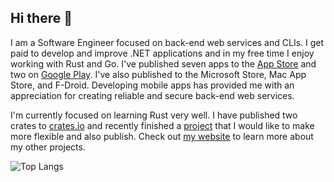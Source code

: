 ## Hi there 👋

I am a Software Engineer focused on back-end web services and CLIs. I get paid to develop and improve .NET applications and in my free time I enjoy working with Rust and Go. I've published seven apps to the [App Store](https://apps.apple.com/us/developer/john-harrington/id1603002572) and two on [Google Play](https://play.google.com/store/apps/developer?id=John+Harrington). I've also published to the Microsoft Store, Mac App Store, and F-Droid. Developing mobile apps has provided me with an appreciation for creating reliable and secure back-end web services. 

I'm currently focused on learning Rust very well. I have published two crates to [crates.io](https://crates.io/users/harr1424) and recently finished a [project](https://github.com/harr1424/scrape_blogger) that I would like to make more flexible and also publish. Check out [my website](https://jharrington.io) to learn more about my other projects. 

![Top Langs](https://github-readme-stats.vercel.app/api/top-langs/?username=harr1424&layout=compact&hide=Jupyter%20Notebook)


